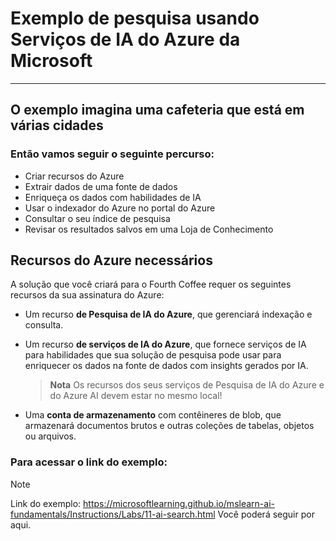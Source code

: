 # Exemplo de pesquisa usando Serviços de IA do Azure da Microsoft
---

## O exemplo imagina uma cafeteria que está em várias cidades


### Então vamos seguir o seguinte percurso:

*   Criar recursos do Azure
*   Extrair dados de uma fonte de dados
*   Enriqueça os dados com habilidades de IA
*   Usar o indexador do Azure no portal do Azure
*   Consultar o seu índice de pesquisa
*   Revisar os resultados salvos em uma Loja de Conhecimento

Recursos do Azure necessários
-----------------------------

A solução que você criará para o Fourth Coffee requer os seguintes recursos da sua assinatura do Azure:

*   Um recurso **de Pesquisa de IA do Azure**, que gerenciará indexação e consulta.
*   Um recurso **de serviços de IA do Azure**, que fornece serviços de IA para habilidades que sua solução de pesquisa pode usar para enriquecer os dados na fonte de dados com insights gerados por IA.
    
    > **Nota** Os recursos dos seus serviços de Pesquisa de IA do Azure e do Azure AI devem estar no mesmo local!
    
*   Uma **conta de armazenamento** com contêineres de blob, que armazenará documentos brutos e outras coleções de tabelas, objetos ou arquivos.



### Para acessar o link do exemplo:

> [!NOTE]   
> Link do exemplo: https://microsoftlearning.github.io/mslearn-ai-fundamentals/Instructions/Labs/11-ai-search.html
> Você poderá seguir por aqui.


